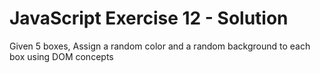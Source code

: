 # JavaScript Exercise 12 - Solution

Given 5 boxes, Assign a random color and a random background to each box using DOM concepts